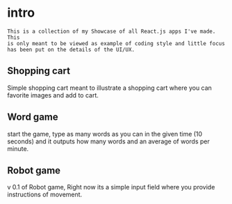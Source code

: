 # intro

    This is a collection of my Showcase of all React.js apps I've made. This
    is only meant to be viewed as example of coding style and little focus
    has been put on the details of the UI/UX.


## Shopping cart

Simple shopping cart meant to illustrate a shopping cart where you can favorite images and add to cart.

## Word game

start the game, type as many words as you can in the given time (10 seconds) and it outputs how many words and an average of words per minute.

## Robot game

v 0.1 of Robot game, Right now its a simple input field where you provide instructions of movement.
